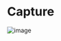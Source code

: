 # Capture
![image](https://user-images.githubusercontent.com/33569961/120097029-5bc07b00-c169-11eb-857d-89117c447381.JPG)

